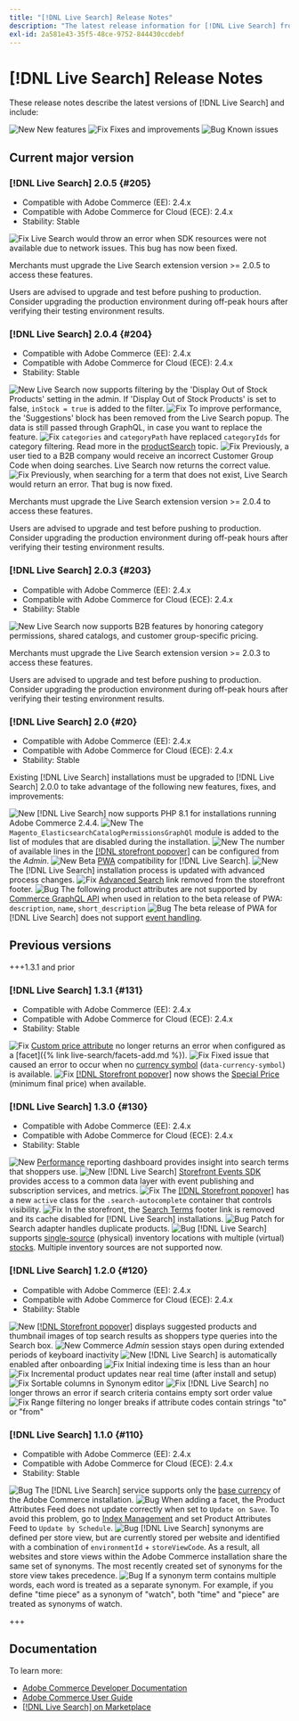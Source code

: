```yaml
---
title: "[!DNL Live Search] Release Notes"
description: "The latest release information for [!DNL Live Search] from Adobe Commerce."
exl-id: 2a581e43-35f5-48ce-9752-844430ccdebf
---
```

# [!DNL Live Search] Release Notes

These release notes describe the latest versions of [!DNL Live Search] and include:

![New](../assets/new.svg) New features
![Fix](../assets/fix.svg) Fixes and improvements
![Bug](../assets/bug.svg) Known issues


## Current major version

### [!DNL Live Search] 2.0.5 {#205}

* Compatible with Adobe Commerce (EE): 2.4.x
* Compatible with Adobe Commerce for Cloud (ECE): 2.4.x
* Stability: Stable

![Fix](../assets/fix.svg) Live Search would throw an error when SDK resources were not available due to network issues. This bug has now been fixed.

Merchants must upgrade the Live Search extension version >= 2.0.5 to access these features.

Users are advised to upgrade and test before pushing to production. Consider upgrading the production environment during off-peak hours after verifying their testing environment results.

### [!DNL Live Search] 2.0.4 {#204}

* Compatible with Adobe Commerce (EE): 2.4.x
* Compatible with Adobe Commerce for Cloud (ECE): 2.4.x
* Stability: Stable

![New](../assets/new.svg) Live Search now supports filtering by the 'Display Out of Stock Products' setting in the admin. If 'Display Out of Stock Products' is set to false, `inStock = true` is added to the filter.
![Fix](../assets/fix.svg) To improve performance, the 'Suggestions' block has been removed from the Live Search popup. The data is still passed through GraphQL, in case you want to replace the feature.
![Fix](../assets/fix.svg) `categories` and `categoryPath` have replaced `categoryIds` for category filtering. Read more in the [productSearch](https://developer.adobe.com/commerce/webapi/graphql/schema/live-search/queries/product-search/) topic.
![Fix](../assets/fix.svg) Previously, a user tied to a B2B company would receive an incorrect Customer Group Code when doing searches. Live Search now returns the correct value.
![Fix](../assets/fix.svg) Previously, when searching for a term that does not exist, Live Search would return an error. That bug is now fixed.

Merchants must upgrade the Live Search extension version >= 2.0.4 to access these features.

Users are advised to upgrade and test before pushing to production. Consider upgrading the production environment during off-peak hours after verifying their testing environment results.

### [!DNL Live Search] 2.0.3 {#203}

* Compatible with Adobe Commerce (EE): 2.4.x
* Compatible with Adobe Commerce for Cloud (ECE): 2.4.x
* Stability: Stable

![New](../assets/new.svg) Live Search now supports B2B features by honoring category permissions, shared catalogs, and customer group-specific pricing.

Merchants must upgrade the Live Search extension version >= 2.0.3 to access these features.

Users are advised to upgrade and test before pushing to production. Consider upgrading the production environment during off-peak hours after verifying their testing environment results.

### [!DNL Live Search] 2.0 {#20}

* Compatible with Adobe Commerce (EE): 2.4.x
* Compatible with Adobe Commerce for Cloud (ECE): 2.4.x
* Stability: Stable

Existing [!DNL Live Search] installations must be upgraded to [!DNL Live Search] 2.0.0 to take advantage of the following new features, fixes, and improvements:

![New](../assets/new.svg) [!DNL Live Search] now supports PHP 8.1 for installations running Adobe Commerce 2.4.4.
![New](../assets/new.svg) The `Magento_ElasticsearchCatalogPermissionsGraphQl` module is added to the list of modules that are disabled during the installation.
![New](../assets/new.svg) The number of available lines in the [[!DNL storefront popover]](quick-tour.md) can be configured from the *Admin*.
![New](../assets/new.svg) Beta [PWA](https://developer.adobe.com/commerce/pwa-studio/) compatibility for [!DNL Live Search].
![New](../assets/new.svg) The [!DNL Live Search] installation process is updated with advanced process changes.
![Fix](../assets/fix.svg) [Advanced Search](https://experienceleague.adobe.com/docs/commerce-admin/catalog/catalog/search/search.html#advanced-search) link removed from the storefront footer.
![Bug](../assets/bug.svg) The following product attributes are not supported by [Commerce GraphQL API](https://developer.adobe.com/commerce/webapi/graphql/) when used in relation to the beta release of PWA: `description`, `name`, `short_description`
![Bug](../assets/bug.svg) The beta release of PWA for [!DNL Live Search] does not support [event handling](https://developer.adobe.com/commerce/services/shared-services/storefront-events/sdk/).

## Previous versions

+++1.3.1 and prior

### [!DNL Live Search] 1.3.1 {#131}

* Compatible with Adobe Commerce (EE): 2.4.x
* Compatible with Adobe Commerce for Cloud (ECE): 2.4.x
* Stability: Stable

![Fix](../assets/fix.svg) [Custom price attribute](https://experienceleague.adobe.com/docs/commerce-admin/catalog/product-attributes/attributes-input-types.html) no longer returns an error when configured as a [facet]({% link live-search/facets-add.md %}).
![Fix](../assets/fix.svg) Fixed issue that caused an error to occur when no [currency symbol](https://experienceleague.adobe.com/docs/commerce-admin/stores-sales/site-store/currency/currency-configuration.html#step-5%3A-customize-currency-symbols-(optional)) (`data-currency-symbol`) is available.
![Fix](../assets/fix.svg) [[!DNL Storefront popover]](storefront-popover.md) now shows the [Special Price](https://experienceleague.adobe.com/docs/commerce-admin/catalog/products/pricing/product-price-special.html) (minimum final price) when available.

### [!DNL Live Search] 1.3.0 {#130}

* Compatible with Adobe Commerce (EE): 2.4.x
* Compatible with Adobe Commerce for Cloud (ECE): 2.4.x
* Stability: Stable

![New](../assets/new.svg) [Performance](performance.md) reporting dashboard provides insight into search terms that shoppers use.
![New](../assets/new.svg) [!DNL Live Search] [Storefront Events SDK](https://developer.adobe.com/commerce/services/shared-services/storefront-events/sdk/) provides access to a common data layer with event publishing and subscription services, and metrics.
![Fix](../assets/fix.svg) The [[!DNL Storefront popover]](storefront-popover.md) has a new `active` class for the `.search-autocomplete` container that controls visibility.
![Fix](../assets/fix.svg) In the storefront, the [Search Terms](https://experienceleague.adobe.com/docs/commerce-admin/catalog/catalog/search/search-terms.html#popular-search-terms) footer link is removed and its cache disabled for [!DNL Live Search] installations.
![Bug](../assets/bug.svg) Patch for Search adapter handles duplicate products.
![Bug](../assets/bug.svg) [!DNL Live Search] supports [single-source](https://experienceleague.adobe.com/docs/commerce-admin/inventory/sources/sources-manage.html) (physical) inventory locations with multiple (virtual) [stocks](https://experienceleague.adobe.com/docs/commerce-admin/inventory/stocks/stocks-manage.html). Multiple inventory sources are not supported now.

### [!DNL Live Search] 1.2.0 {#120}

* Compatible with Adobe Commerce (EE): 2.4.x
* Compatible with Adobe Commerce for Cloud (ECE): 2.4.x
* Stability: Stable

![New](../assets/new.svg) [[!DNL Storefront popover]](storefront-popover.md) displays suggested products and thumbnail images of top search results as shoppers type queries into the Search box.
![New](../assets/new.svg) Commerce *Admin* session stays open during extended periods of keyboard inactivity
![New](../assets/new.svg) [!DNL Live Search] is automatically enabled after onboarding
![Fix](../assets/fix.svg) Initial indexing time is less than an hour
![Fix](../assets/fix.svg) Incremental product updates near real time (after install and setup)
![Fix](../assets/fix.svg) Sortable columns in Synonym editor
![Fix](../assets/fix.svg) [!DNL Live Search] no longer throws an error if search criteria contains empty sort order value
![Fix](../assets/fix.svg) Range filtering no longer breaks if attribute codes contain strings "to" or "from"

### [!DNL Live Search] 1.1.0 {#110}

* Compatible with Adobe Commerce (EE): 2.4.x
* Compatible with Adobe Commerce for Cloud (ECE): 2.4.x
* Stability: Stable

![Bug](../assets/bug.svg) The [!DNL Live Search] service supports only the [base currency](https://experienceleague.adobe.com/docs/commerce-admin/stores-sales/site-store/currency/currency-configuration.html) of the Adobe Commerce installation.
![Bug](../assets/bug.svg) When adding a facet, the Product Attributes Feed does not update correctly when set to `Update on Save`. To avoid this problem, go to [Index Management](https://experienceleague.adobe.com/docs/commerce-admin/systems/tools/index-management.html) and set Product Attributes Feed to `Update by Schedule`.
![Bug](../assets/bug.svg) [!DNL Live Search] synonyms are defined per store view, but are currently stored per website and identified with a combination of `environmentId` + `storeViewCode`. As a result, all websites and store views within the Adobe Commerce installation share the same set of synonyms. The most recently created set of synonyms for the store view takes precedence.
![Bug](../assets/bug.svg) If a synonym term contains multiple words, each word is treated as a separate synonym. For example, if you define "time piece" as a synonym of "watch", both "time" and "piece" are treated as synonyms of watch.

+++

## Documentation

To learn more:

* [Adobe Commerce Developer Documentation](https://developer.adobe.com/commerce/docs)
* [Adobe Commerce User Guide](https://experienceleague.adobe.com/docs/commerce.html)
* [[!DNL Live Search] on Marketplace](https://marketplace.magento.com/magento-live-search.html)
